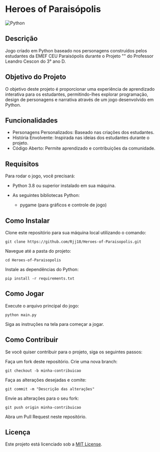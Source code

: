 # Heroes of Paraisópolis
![Python](https://img.shields.io/badge/Python-3.8%2B-blue?logo=python&logoColor=white)

## Descrição

Jogo criado em Python baseado nos personagens construídos pelos estudantes da EMEF CEU Paraisópolis durante o Projeto "" do Professor Leandro Cescon do 3° ano D.

## Objetivo do Projeto

O objetivo deste projeto é proporcionar uma experiência de aprendizado interativa para os estudantes, permitindo-lhes explorar programação, design de personagens e narrativa através de um jogo desenvolvido em Python.

## Funcionalidades

- Personagens Personalizados: Baseado nas criações dos estudantes.
- História Envolvente: Inspirada nas ideias dos estudantes durante o projeto.
- Código Aberto: Permite aprendizado e contribuições da comunidade.

## Requisitos

Para rodar o jogo, você precisará:

- Python 3.8 ou superior instalado em sua máquina.

- As seguintes bibliotecas Python:
  - pygame (para gráficos e controle de jogo)

## Como Instalar
Clone este repositório para sua máquina local utilizando o comando:

```
git clone https://github.com/Rjj18/Heroes-of-Paraisopolis.git
```

Navegue até a pasta do projeto:

```
cd Heroes-of-Paraisopolis
```

Instale as dependências do Python:

```
pip install -r requirements.txt
```

## Como Jogar

Execute o arquivo principal do jogo:

```
python main.py
```

Siga as instruções na tela para começar a jogar.

## Como Contribuir

Se você quiser contribuir para o projeto, siga os seguintes passos:

Faça um fork deste repositório.
Crie uma nova branch:

```
git checkout -b minha-contribuicao
```

Faça as alterações desejadas e comite:

```
git commit -m "Descrição das alterações"
```

Envie as alterações para o seu fork:

```
git push origin minha-contribuicao
```

Abra um Pull Request neste repositório.

## Licença

Este projeto está licenciado sob a [MIT License](https://opensource.org/licenses/MIT).
